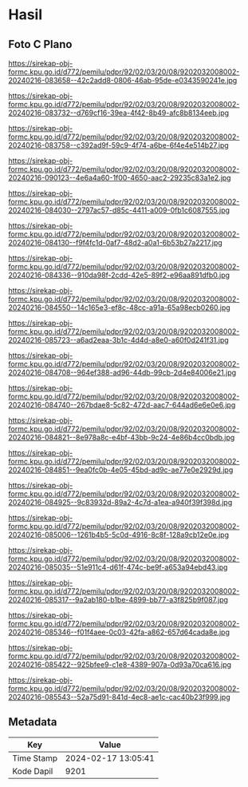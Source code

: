 # Hasil

## Foto C Plano

https://sirekap-obj-formc.kpu.go.id/d772/pemilu/pdpr/92/02/03/20/08/9202032008002-20240216-083658--42c2add8-0806-46ab-95de-e0343590241e.jpg

https://sirekap-obj-formc.kpu.go.id/d772/pemilu/pdpr/92/02/03/20/08/9202032008002-20240216-083732--d769cf16-39ea-4f42-8b49-afc8b8134eeb.jpg

https://sirekap-obj-formc.kpu.go.id/d772/pemilu/pdpr/92/02/03/20/08/9202032008002-20240216-083758--c392ad9f-59c9-4f74-a6be-6f4e4e514b27.jpg

https://sirekap-obj-formc.kpu.go.id/d772/pemilu/pdpr/92/02/03/20/08/9202032008002-20240216-090123--4e6a4a60-1f00-4650-aac2-29235c83a1e2.jpg

https://sirekap-obj-formc.kpu.go.id/d772/pemilu/pdpr/92/02/03/20/08/9202032008002-20240216-084030--2797ac57-d85c-4411-a009-0fb1c6087555.jpg

https://sirekap-obj-formc.kpu.go.id/d772/pemilu/pdpr/92/02/03/20/08/9202032008002-20240216-084130--f9f4fc1d-0af7-48d2-a0a1-6b53b27a2217.jpg

https://sirekap-obj-formc.kpu.go.id/d772/pemilu/pdpr/92/02/03/20/08/9202032008002-20240216-084336--910da98f-2cdd-42e5-89f2-e96aa891dfb0.jpg

https://sirekap-obj-formc.kpu.go.id/d772/pemilu/pdpr/92/02/03/20/08/9202032008002-20240216-084550--14c165e3-ef8c-48cc-a91a-65a98ecb0260.jpg

https://sirekap-obj-formc.kpu.go.id/d772/pemilu/pdpr/92/02/03/20/08/9202032008002-20240216-085723--a6ad2eaa-3b1c-4d4d-a8e0-a60f0d241f31.jpg

https://sirekap-obj-formc.kpu.go.id/d772/pemilu/pdpr/92/02/03/20/08/9202032008002-20240216-084708--964ef388-ad96-44db-99cb-2d4e84006e21.jpg

https://sirekap-obj-formc.kpu.go.id/d772/pemilu/pdpr/92/02/03/20/08/9202032008002-20240216-084740--267bdae8-5c82-472d-aac7-644ad6e6e0e6.jpg

https://sirekap-obj-formc.kpu.go.id/d772/pemilu/pdpr/92/02/03/20/08/9202032008002-20240216-084821--8e978a8c-e4bf-43bb-9c24-4e86b4cc0bdb.jpg

https://sirekap-obj-formc.kpu.go.id/d772/pemilu/pdpr/92/02/03/20/08/9202032008002-20240216-084851--9ea0fc0b-4e05-45bd-ad9c-ae77e0e2929d.jpg

https://sirekap-obj-formc.kpu.go.id/d772/pemilu/pdpr/92/02/03/20/08/9202032008002-20240216-084925--9c83932d-89a2-4c7d-a1ea-a940f39f398d.jpg

https://sirekap-obj-formc.kpu.go.id/d772/pemilu/pdpr/92/02/03/20/08/9202032008002-20240216-085006--1261b4b5-5c0d-4916-8c8f-128a9cb12e0e.jpg

https://sirekap-obj-formc.kpu.go.id/d772/pemilu/pdpr/92/02/03/20/08/9202032008002-20240216-085035--51e911c4-d61f-474c-be9f-a653a94ebd43.jpg

https://sirekap-obj-formc.kpu.go.id/d772/pemilu/pdpr/92/02/03/20/08/9202032008002-20240216-085317--9a2ab180-b1be-4899-bb77-a3f825b9f087.jpg

https://sirekap-obj-formc.kpu.go.id/d772/pemilu/pdpr/92/02/03/20/08/9202032008002-20240216-085346--f01f4aee-0c03-42fa-a862-657d64cada8e.jpg

https://sirekap-obj-formc.kpu.go.id/d772/pemilu/pdpr/92/02/03/20/08/9202032008002-20240216-085422--925bfee9-c1e8-4389-907a-0d93a70ca616.jpg

https://sirekap-obj-formc.kpu.go.id/d772/pemilu/pdpr/92/02/03/20/08/9202032008002-20240216-085543--52a75d91-841d-4ec8-ae1c-cac40b23f999.jpg


## Metadata

| Key        | Value               |
| ---------- | ------------------- |
| Time Stamp | 2024-02-17 13:05:41 |
| Kode Dapil | 9201                |



